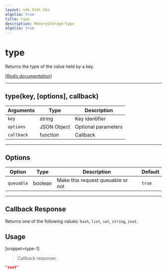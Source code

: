 ```yaml
---
layout: sdk.html.hbs
algolia: true
title: type
description: MemoryStorage:type
algolia: true
---
```

  

# type
Returns the type of the value held by a key.

[[_Redis documentation_]](https://redis.io/commands/type)

---

## type(key, [options], callback)

| Arguments | Type | Description |
|---------------|---------|----------------------------------------|
| `key` | string | Key identifier |
| `options` | JSON Object | Optional parameters |
| `callback` | function | Callback |

---

## Options

| Option | Type | Description | Default |
|---------------|---------|----------------------------------------|---------|
| `queuable` | boolean | Make this request queuable or not  | `true` |
---

## Callback Response

Returns one of the following values: `hash`, `list`, `set`, `string`, `zset`.

## Usage

[snippet=type-1]
> Callback response:

```json
"zset"
```